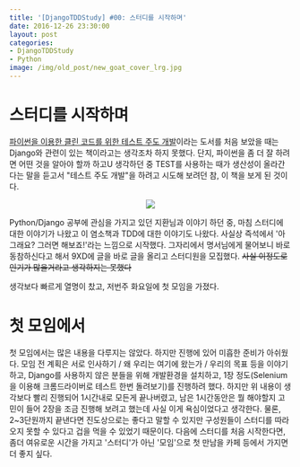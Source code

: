 ```yaml
---
title: '[DjangoTDDStudy] #00: 스터디를 시작하며'
date: 2016-12-26 23:30:00
layout: post
categories:
- DjangoTDDStudy
- Python
image: /img/old_post/new_goat_cover_lrg.jpg
---
```


# 스터디를 시작하며

[파이썬을 이용한 클린 코드를 위한 테스트 주도 개발](http://www.kyobobook.co.kr/product/detailViewKor.laf?barcode=9788994774916)이라는 도서를 처음 보았을 때는 Django와 관련이 있는 책이라고는 생각조차 하지 못했다. 단지, 파이썬을 좀 더 잘 하려면 어떤 것을 알아야 할까 하고U 생각하던 중 TEST를 사용하는 때가 생산성이 올라간다는 말을 듣고서 "테스트 주도 개발"을 하려고 시도해 보려던 참, 이 책을 보게 된 것이다.

<p align="center">
<img src="http://blogerator.org/uploads/pix2015/Learning_curve_python.png" style="max-height:350px;" />
</p>

Python/Django 공부에 관심을 가지고 있던 지환님과 이야기 하던 중, 마침 스터디에 대한 이야기가 나왔고 이 염소책과 TDD에 대한 이야기도 나왔다. 사실상 즉석에서 '아 그래요? 그러면 해보죠!'라는 느낌으로 시작했다. 그자리에서 명서님에게 물어보니 바로 동참하신다고 해서 9XD에 글을 바로 글을 올리고 스터디원을 모집했다. 
~~사실 이정도로 인기가 많을거라고 생각하지는 못했다~~

생각보다 빠르게 열명이 찼고, 저번주 화요일에 첫 모임을 가졌다.

# 첫 모임에서

첫 모임에서는 많은 내용을 다루지는 않았다. 하지만 진행에 있어 미흡한 준비가 아쉬웠다.
모임 전 계획은 서로 인사하기 / 왜 우리는 여기에 왔는가 / 우리의 목표 등을 이야기하고, Django를 사용하지 않은 분들을 위해 개발환경을 설치하고, 1장 정도(Selenium을 이용해 크롬드라이버로 테스트 한번 돌려보기)를 진행하려 했다.
하지만 위 내용이 생각보다 빨리 진행되어 1시간내로 모든게 끝나버렸고, 남은 1시간동안은 뭘 해야할지 고민이 들어 2장을 조금 진행해 보려고 했는데 사실 이게 욕심이었다고 생각한다. 물론, 2~3단원까지 끝낸다면 진도상으로는 좋다고 말할 수 있지만 구성원들이 스터디를 따라오지 못할 수 있다고 겁을 먹을 수 있었기 때문이다.
다음에 스터디를 처음 시작한다면, 좀더 여유로운 시간을 가지고 '스터디'가 아닌 '모임'으로 첫 만남을 카페 등에서 가지면 더 좋지 싶다.